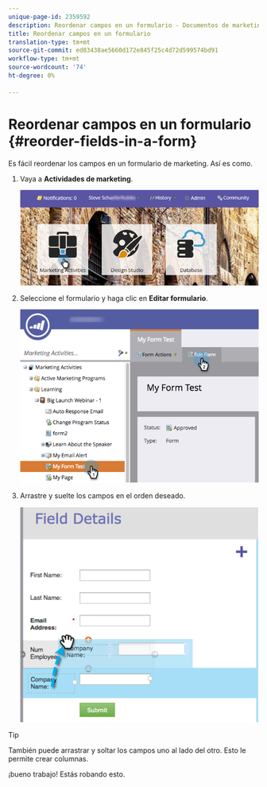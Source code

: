 ```yaml
---
unique-page-id: 2359592
description: Reordenar campos en un formulario - Documentos de marketing - Documentación del producto
title: Reordenar campos en un formulario
translation-type: tm+mt
source-git-commit: ed83438ae5660d172e845f25c4d72d599574bd91
workflow-type: tm+mt
source-wordcount: '74'
ht-degree: 0%

---
```



# Reordenar campos en un formulario {#reorder-fields-in-a-form}

Es fácil reordenar los campos en un formulario de marketing. Así es como.

1. Vaya a **Actividades de marketing**.

   ![](assets/login-marketing-activities.png)

1. Seleccione el formulario y haga clic en **Editar formulario**.

   ![](assets/editform.png)

1. Arrastre y suelte los campos en el orden deseado.

   ![](assets/image2014-9-15-14-3a45-3a46.png)

>[!TIP]
>
>También puede arrastrar y soltar los campos uno al lado del otro. Esto le permite crear columnas.

¡bueno trabajo! Estás robando esto.
